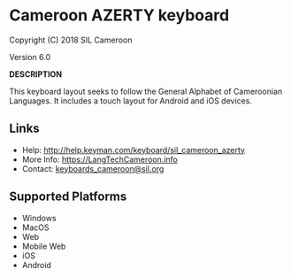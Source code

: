Cameroon AZERTY keyboard
=====================

Copyright (C) 2018 SIL Cameroon

Version 6.0

__DESCRIPTION__

This keyboard layout seeks to follow the General Alphabet of Cameroonian Languages. It includes
a touch layout for Android and iOS devices. 

Links
-----

 * Help:     <http://help.keyman.com/keyboard/sil_cameroon_azerty>
 * More Info:     <https://LangTechCameroon.info>
 * Contact:  <keyboards_cameroon@sil.org>

Supported Platforms
-------------------
 * Windows
 * MacOS
 * Web
 * Mobile Web
 * iOS
 * Android
